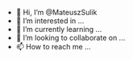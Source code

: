 - 👋 Hi, I’m @MateuszSulik
- 👀 I’m interested in ...
- 🌱 I’m currently learning ...
- 💞️ I’m looking to collaborate on ...
- 📫 How to reach me ...

<!---
MateuszSulik/MateuszSulik is a ✨ special ✨ repository because its `README.md` (this file) appears on your GitHub profile.
You can click the Preview link to take a look at your changes.
--->
